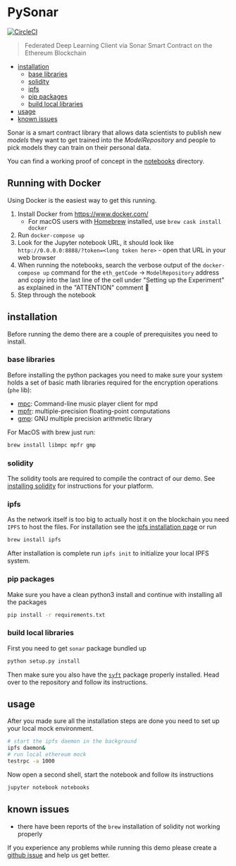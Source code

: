 # PySonar

[![CircleCI](https://circleci.com/gh/OpenMined/PySonar.svg?style=svg)](https://circleci.com/gh/OpenMined/PySonar)
> Federated Deep Learning Client via Sonar Smart Contract on the Ethereum Blockchain

<!-- TOC depthFrom:2 -->

- [installation](#installation)
    - [base libraries](#base-libraries)
    - [solidity](#solidity)
    - [ipfs](#ipfs)
    - [pip packages](#pip-packages)
    - [build local libraries](#build-local-libraries)
- [usage](#usage)
- [known issues](#known-issues)

<!-- /TOC -->

Sonar is a smart contract library that allows data scientists to publish new _models_ they want to get trained into the _ModelRepository_ and people to pick models they can train on their personal data.

You can find a working proof of concept in the [notebooks](./notebooks) directory.

## Running with Docker

Using Docker is the easiest way to get this running.

1. Install Docker from https://www.docker.com/
    - For macOS users with [Homebrew](https://brew.sh/) installed, use `brew cask install docker`
2. Run `docker-compose up`
3. Look for the Jupyter notebook URL, it should look like `http://0.0.0.0:8888/?token=<long token here>` - open that URL in your web browser
4. When running the notebooks, search the verbose output of the `docker-compose up` command for the `eth_getCode` -> `ModelRepository` address and copy into the last line of the cell under "Setting up the Experiment" as explained in the "ATTENTION" comment 🙂
5. Step through the notebook

## installation

Before running the demo there are a couple of prerequisites you need to install.

### base libraries

Before installing the python packages you need to make sure your system holds a set of basic math libraries required for the encryption operations (`phe` lib):

* [mpc](https://www.musicpd.org/clients/mpc/): Command-line music player client for mpd
* [mpfr](http://www.mpfr.org/): multiple-precision floating-point computations
* [gmp](https://gmplib.org/): GNU multiple precision arithmetic library

For MacOS with brew just run:

```sh
brew install libmpc mpfr gmp
```

### solidity

The solidity tools are required to compile the contract of our demo.
See [installing solidity](http://solidity.readthedocs.io/en/develop/installing-solidity.html) for instructions for your platform.

### ipfs

As the network itself is too big to actually host it on the blockchain you need `IPFS` to host the files.
For installation see the [ipfs installation page](https://dist.ipfs.io/#go-ipfs) or run

```sh
brew install ipfs
```

After installation is complete run `ipfs init` to initialize your local IPFS system.

### pip packages

Make sure you have a clean python3 install and continue with installing all the packages

```sh
pip install -r requirements.txt
```

### build local libraries

First you need to get `sonar` package bundled up

```sh
python setup.py install
```

Then make sure you also have the [`syft`](https://github.com/OpenMined/syft) package properly installed. Head over to the repository and follow its instructions.

## usage

After you made sure all the installation steps are done you need to set up your local mock environment.

```sh
# start the ipfs daemon in the background
ipfs daemon&
# run local ethereum mock
testrpc -a 1000
```

Now open a second shell, start the notebook and follow its instructions

```sh
jupyter notebook notebooks
```

## known issues

* there have been reports of the `brew` installation of solidity not working properly

If you experience any problems while running this demo please create a [github issue](https://github.com/OpenMined/sonar/issues) and help us get better.
